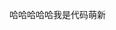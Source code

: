 哈哈哈哈哈我是代码萌新

<!---
liangbaolong299a/liangbaolong299a is a ✨ special ✨ repository because its `README.md` (this file) appears on your GitHub profile.
You can click the Preview link to take a look at your changes.
--->
